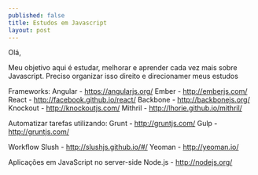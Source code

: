 ```yaml
---
published: false
title: Estudos em Javascript
layout: post
---
```

Olá,

Meu objetivo aqui é estudar, melhorar e aprender cada vez mais sobre Javascript. Preciso organizar isso direito e direcionamer meus estudos

Frameworks:
Angular - https://angularjs.org/
Ember - http://emberjs.com/
React - http://facebook.github.io/react/
Backbone - http://backbonejs.org/
Knockout - http://knockoutjs.com/
Mithril - http://lhorie.github.io/mithril/

Automatizar tarefas utilizando:
Grunt - http://gruntjs.com/
Gulp - http://gruntjs.com/

Workflow
Slush - http://slushjs.github.io/#/
Yeoman - http://yeoman.io/

Aplicações em JavaScript no server-side
Node.js - http://nodejs.org/